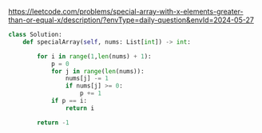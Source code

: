 https://leetcode.com/problems/special-array-with-x-elements-greater-than-or-equal-x/description/?envType=daily-question&envId=2024-05-27

```py
class Solution:
    def specialArray(self, nums: List[int]) -> int:

        for i in range(1,len(nums) + 1):
            p = 0
            for j in range(len(nums)):
                nums[j] -= 1
                if nums[j] >= 0:
                    p += 1
            if p == i:
                return i

        return -1
```
